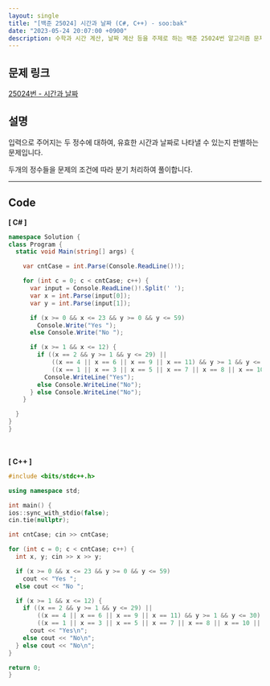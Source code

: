 ```yaml
---
layout: single
title: "[백준 25024] 시간과 날짜 (C#, C++) - soo:bak"
date: "2023-05-24 20:07:00 +0900"
description: 수학과 시간 계산, 날짜 계산 등을 주제로 하는 백준 25024번 알고리즘 문제를 C# 과 C++ 로 풀이 및 해설
---
```


## 문제 링크
  [25024번 - 시간과 날짜](https://www.acmicpc.net/problem/25024)

## 설명
입력으로 주어지는 두 정수에 대하여, 유효한 시간과 날짜로 나타낼 수 있는지 판별하는 문제입니다. <br>

두개의 정수들을 문제의 조건에 따라 분기 처리하여 풀이합니다. <br>

- - -

## Code
<b>[ C# ] </b>
<br>

  ```c#
namespace Solution {
  class Program {
    static void Main(string[] args) {

      var cntCase = int.Parse(Console.ReadLine()!);

      for (int c = 0; c < cntCase; c++) {
        var input = Console.ReadLine()!.Split(' ');
        var x = int.Parse(input[0]);
        var y = int.Parse(input[1]);

        if (x >= 0 && x <= 23 && y >= 0 && y <= 59)
          Console.Write("Yes ");
        else Console.Write("No ");

        if (x >= 1 && x <= 12) {
          if ((x == 2 && y >= 1 && y <= 29) ||
              ((x == 4 || x == 6 || x == 9 || x == 11) && y >= 1 && y <= 30) ||
              ((x == 1 || x == 3 || x == 5 || x == 7 || x == 8 || x == 10 || x == 12) && y >= 1 && y <= 31))
            Console.WriteLine("Yes");
          else Console.WriteLine("No");
        } else Console.WriteLine("No");
      }

    }
  }
}
  ```
<br><br>
<b>[ C++ ] </b>
<br>

  ```c++
#include <bits/stdc++.h>

using namespace std;

int main() {
  ios::sync_with_stdio(false);
  cin.tie(nullptr);

  int cntCase; cin >> cntCase;

  for (int c = 0; c < cntCase; c++) {
    int x, y; cin >> x >> y;

    if (x >= 0 && x <= 23 && y >= 0 && y <= 59)
      cout << "Yes ";
    else cout << "No ";

    if (x >= 1 && x <= 12) {
      if ((x == 2 && y >= 1 && y <= 29) ||
          ((x == 4 || x == 6 || x == 9 || x == 11) && y >= 1 && y <= 30) ||
          ((x == 1 || x == 3 || x == 5 || x == 7 || x == 8 || x == 10 || x == 12) && y >= 1 && y <= 31))
        cout << "Yes\n";
      else cout << "No\n";
    } else cout << "No\n";
  }

  return 0;
}
  ```
